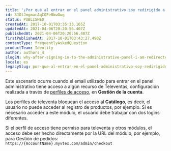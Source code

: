```yaml
---
title: '¿Por qué al entrar en el panel administrativo soy redirigido a mi tienda?'
id: 3JOlJmgmacAqCQEe0kwGwg
status: PUBLISHED
createdAt: 2017-10-01T03:35:33.165Z
updatedAt: 2021-04-06T20:20:56.407Z
publishedAt: 2021-04-06T20:20:56.407Z
firstPublishedAt: 2017-10-01T03:43:27.490Z
contentType: frequentlyAskedQuestion
productTeam: Identity
author: authors_4
slugEN: why-after-signing-in-to-the-administrative-panel-i-am-redirected-to-my-store
locale: es
legacySlug: por-que-al-entrar-en-el-panel-administrativo-soy-redirigido-a-mi-tienda
---
```


Este escenario ocurre cuando el email utilizado para entrar en el panel administrativo tiene acceso a algún recurso de Televentas, configuración realizada a través de [perfiles de acceso](/es/tutorial/access-profiles--7HKK5Uau2H6wxE1rH5oRbc), en __Gestión de la cuenta__.

Los perfiles de televenta bloquean el acceso al __Catálogo__, es decir, el usuario no puede acceder al registro de productos, por ejemplo. Si es necesario acceder a este módulo, el usuario debe trabajar con dos logins diferentes.

Si el perfil de acceso tiene permiso para televenta y otros módulos, el acceso debe ser hecho directamente por la URL del módulo, por ejemplo, para Gestión de pedidos: `https://{AccountName}.myvtex.com/admin/checkout`
